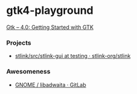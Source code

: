 gtk4-playground
===============
[Gtk – 4.0: Getting Started with GTK](https://docs.gtk.org/gtk4/getting_started.html)

### Projects
- [stlink/src/stlink-gui at testing · stlink-org/stlink](https://github.com/stlink-org/stlink/tree/testing/src/stlink-gui)

### Awesomeness
- [GNOME / libadwaita · GitLab](https://gitlab.gnome.org/GNOME/libadwaita)
